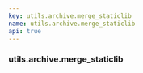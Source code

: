 ```yaml
---
key: utils.archive.merge_staticlib
name: utils.archive.merge_staticlib
api: true
---
```


### utils.archive.merge_staticlib
